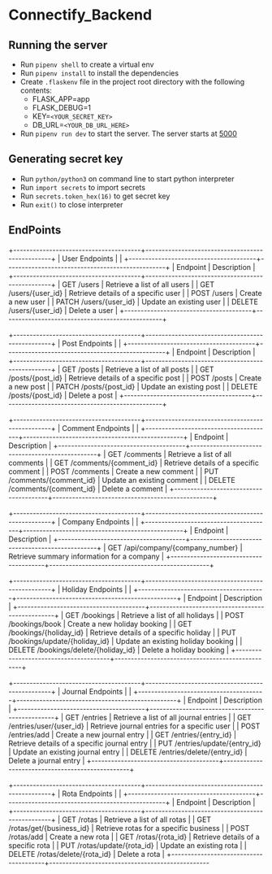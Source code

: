 # Connectify_Backend
## Running the server
- Run `pipenv shell` to create a virtual env
- Run `pipenv install` to install the dependencies
- Create `.flaskenv` file in the project root directory with the following contents:
    - FLASK_APP=app
    - FLASK_DEBUG=1
    - KEY=`<YOUR_SECRET_KEY>`
    - DB_URL=`<YOUR_DB_URL_HERE>`
- Run `pipenv run dev` to  start the server. The server starts at [5000](http://127.0.0.1:5000)

## Generating secret key
- Run `python/python3` on command line to start python interpreter
- Run `import secrets` to import secrets
- Run `secrets.token_hex(16)` to get secret key
- Run `exit()` to close interpreter

## EndPoints 

+---------------------------------------+-------------------------------------------------+
| User Endpoints                        |                                                 |
+---------------------------------------+-------------------------------------------------+
| Endpoint                              | Description                                     |
+---------------------------------------+-------------------------------------------------+
| GET /users                            | Retrieve a list of all users                    |
| GET /users/{user_id}                  | Retrieve details of a specific user             |
| POST /users                           | Create a new user                               |
| PATCH /users/{user_id}                | Update an existing user                         |
| DELETE /users/{user_id}               | Delete a user                                   |
+---------------------------------------+-------------------------------------------------+

+---------------------------------------+-------------------------------------------------+
| Post Endpoints                        |                                                 |
+---------------------------------------+-------------------------------------------------+
| Endpoint                              | Description                                     |
+---------------------------------------+-------------------------------------------------+
| GET /posts                            | Retrieve a list of all posts                    |
| GET /posts/{post_id}                  | Retrieve details of a specific post             |
| POST /posts                           | Create a new post                               |
| PATCH /posts/{post_id}                | Update an existing post                         |
| DELETE /posts/{post_id}               | Delete a post                                   |
+---------------------------------------+-------------------------------------------------+

+---------------------------------------+-------------------------------------------------+
| Comment Endpoints                     |                                                 |
+---------------------------------------+-------------------------------------------------+
| Endpoint                              | Description                                     |
+---------------------------------------+-------------------------------------------------+
| GET /comments                         | Retrieve a list of all comments                 |
| GET /comments/{comment_id}            | Retrieve details of a specific comment          |
| POST /comments                        | Create a new comment                            |
| PUT /comments/{comment_id}            | Update an existing comment                      |
| DELETE /comments/{comment_id}         | Delete a comment                                |
+---------------------------------------+-------------------------------------------------+

+---------------------------------------+-------------------------------------------------+
| Company Endpoints                     |                                                 |
+---------------------------------------+-------------------------------------------------+
| Endpoint                              | Description                                     |
+---------------------------------------+-------------------------------------------------+
| GET /api/company/{company_number}     | Retrieve summary information for a company       |
+---------------------------------------+-------------------------------------------------+

+---------------------------------------+-------------------------------------------------+
| Holiday Endpoints                     |                                                 |
+---------------------------------------+-------------------------------------------------+
| Endpoint                              | Description                                     |
+---------------------------------------+-------------------------------------------------+
| GET /bookings                         | Retrieve a list of all holidays                 |
| POST /bookings/book                   | Create a new holiday booking                     |
| GET /bookings/{holiday_id}            | Retrieve details of a specific holiday          |
| PUT /bookings/update/{holiday_id}     | Update an existing holiday booking               |
| DELETE /bookings/delete/{holiday_id}  | Delete a holiday booking                         |
+---------------------------------------+-------------------------------------------------+

+---------------------------------------+-------------------------------------------------+
| Journal Endpoints                     |                                                 |
+---------------------------------------+-------------------------------------------------+
| Endpoint                              | Description                                     |
+---------------------------------------+-------------------------------------------------+
| GET /entries                          | Retrieve a list of all journal entries          |
| GET /entries/user/{user_id}           | Retrieve journal entries for a specific user    |
| POST /entries/add                     | Create a new journal entry                      |
| GET /entries/{entry_id}               | Retrieve details of a specific journal entry    |
| PUT /entries/update/{entry_id}        | Update an existing journal entry                |
| DELETE /entries/delete/{entry_id}     | Delete a journal entry                          |
+---------------------------------------+-------------------------------------------------+

+---------------------------------------+-------------------------------------------------+
| Rota Endpoints                        |                                                 |
+---------------------------------------+-------------------------------------------------+
| Endpoint                              | Description                                     |
+---------------------------------------+-------------------------------------------------+
| GET /rotas                            | Retrieve a list of all rotas                    |
| GET /rotas/get/{business_id}          | Retrieve rotas for a specific business          |
| POST /rotas/add                       | Create a new rota                               |
| GET /rotas/{rota_id}                   | Retrieve details of a specific rota             |
| PUT /rotas/update/{rota_id}            | Update an existing rota                         |
| DELETE /rotas/delete/{rota_id}         | Delete a rota                                   |
+---------------------------------------+-------------------------------------------------
